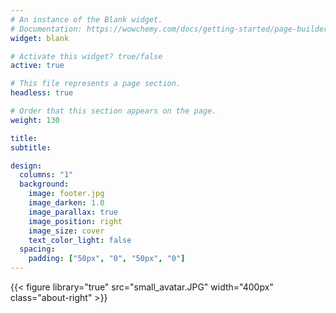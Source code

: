 ```yaml
---
# An instance of the Blank widget.
# Documentation: https://wowchemy.com/docs/getting-started/page-builder/
widget: blank

# Activate this widget? true/false
active: true

# This file represents a page section.
headless: true

# Order that this section appears on the page.
weight: 130

title: 
subtitle:

design:
  columns: "1"
  background:
    image: footer.jpg
    image_darken: 1.0
    image_parallax: true
    image_position: right
    image_size: cover
    text_color_light: false
  spacing:
    padding: ["50px", "0", "50px", "0"]
---
```



{{< figure library="true" src="small_avatar.JPG"  width="400px" class="about-right"  >}}